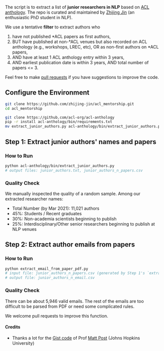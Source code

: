 The script is to extract a list of **junior researchers in NLP** based on [ACL anthology](https://www.aclweb.org/anthology/).
The repo is curated and maintained by [Zhijing Jin](http://zhijing-jin.com) (an enthusiastic PhD student in NLP).

We use a tentative **filter** to extract authors who

1. have not published *ACL papers as first authors,
1. BUT have published at non-*ACL venues but also recorded on ACL anthology (e.g., workshops, LREC, etc), OR as non-first authors on *ACL papers,
1. AND have at least 1 ACL anthology entry within 3 years,
1. AND earliest publication date is within 3 years, AND total number of papers <= 3.


Feel free to make [pull requests](pulls/) if you have suggestions to improve the code.

## Configure the Environment

```bash
git clone https://github.com/zhijing-jin/acl_mentorship.git
cd acl_mentorship

git clone https://github.com/acl-org/acl-anthology
pip -r install acl-anthology/bin/requirements.txt
mv extract_junior_authors.py acl-anthology/bin/extract_junior_authors.py
```
## Step 1: Extract junior authors' names and papers 
### How to Run

```bash
python acl-anthology/bin/extract_junior_authors.py
# output files: junior_authors.txt, junior_authors_n_papers.csv
```

### Quality Check

We manually inspected the quality of a random sample. Among our extracted researcher names:

- Total Number (by Mar 2021): 11,021 authors 
- 45%: Students / Recent graduates
- 30%: Non-academia scientists beginning to publish
- 25%: Interdisciplinary/Other senior researchers beginning to publish at NLP venues

## Step 2: Extract author emails from papers 
### How to Run

```bash
python extract_email_from_paper_pdf.py
# input file: junior_authors_n_papers.csv (generated by Step 1's `extract_junior_authors.py`)
# output file: junior_authors_n_email.csv
```

### Quality Check

There can be about 5,946 valid emails. The rest of the emails are too difficult to be parsed from PDF or need some complicated rules.

We welcome pull requests to improve this function.

#### Credits

- Thanks a lot for the [Gist code](https://gist.github.com/mjpost/c1984462bacfb4012a57520c13a08e26) of Prof [Matt Post](https://matt.waypost.net/) (Johns Hopkins University)